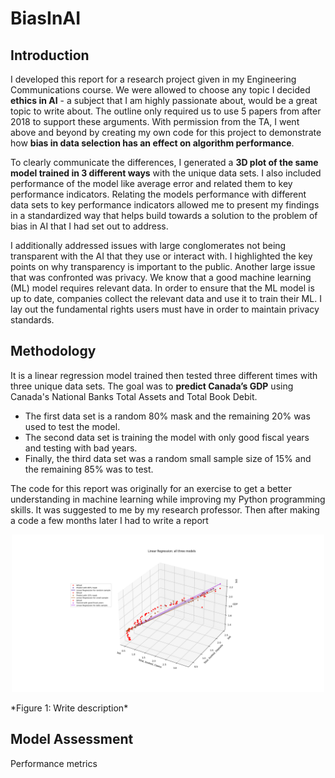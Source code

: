 # BiasInAI

## Introduction

I developed this report for a research project given in my Engineering Communications course. We were allowed to choose any topic I decided **ethics in AI** - a subject that I am highly passionate about, would be a great topic to write about. The outline only required us to use 5 papers from after 2018 to support these arguments. With permission from the TA, I went above and beyond by creating my own code for this project to demonstrate how **bias in data selection has an effect on algorithm performance**.

To clearly communicate the differences, I generated a **3D plot of the same model trained in 3 different ways** with the unique data sets. I also included performance of the model like average error and related them to key performance indicators. Relating the models performance with different data sets to key performance indicators allowed me to present my findings in a standardized way that helps build towards a solution to the problem of bias in AI that I had set out to address.

I additionally addressed issues with large conglomerates not being transparent with the AI that they use or interact with. I highlighted the key points on why transparency is important to the public. Another large issue that was confronted was privacy. We know that a good machine learning (ML) model requires relevant data. In order to ensure that the ML model is up to date, companies collect the relevant data and use it to train their ML. I lay out the fundamental rights users must have in order to maintain privacy standards. 

## Methodology

It is a linear regression model trained then tested three different times with three unique data sets. The goal was to **predict Canada’s GDP** using Canada's National Banks Total Assets and Total Book Debit.

- The first data set is a random 80% mask and the remaining 20% was used to test the model.
- The second data set is training the model with only good fiscal years and testing with bad years.
- Finally, the third data set was a random small sample size of 15% and the remaining 85% was to test.

The code for this report was originally for an exercise to get a better understanding in machine learning while improving my Python programming skills. It was suggested to me by my research professor. Then after making a code a few months later I had to write a report 
<p align="center">
  <img src="allthree.png" width="500" title="hover text">

</p>
*Figure 1: Write description*


## Model Assessment

Performance metrics
